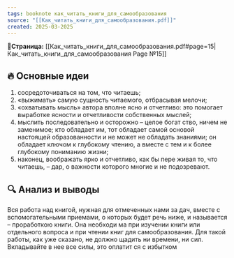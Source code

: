 ```yaml
---
tags: booknote как_читать_книги_для_самообразования
source: "[[Как_читать_книги_для_самообразования.pdf]]"
created: 2025-03-2025
---
```

**📝Страница:** [[Как_читать_книги_для_самообразования.pdf#page=15|Как_читать_книги_для_самообразования Page №15]]  

## 🔥 Основные идеи 
1) сосредоточиваться на том, что читаешь; 
2) «выжимать» самую сущность читаемого, отбрасывая мелочи;
3) «охватывать мысль» автора вполне ясно и отчетливо: это помогает выработке ясности и отчетливости собственных мыслей; 
4) мыслить последовательно и осторожно – целое богат ство, ничем не заменимое; кто обладает им, тот обладает самой основой настоящей образованности и не может не обладать знаниями; он обладает ключом к глубокому чтению, а вместе с тем и к более глубокому пониманию жизни; 
5) наконец, воображать ярко и отчетливо, как бы пере живая то, что читаешь, – дар, о важности которого многие и не подозревают.
## 🔍 Анализ и выводы  

Вся работа над книгой, нужная для отмеченных нами за дач, вместе с вспомогательными приемами, о которых будет речь ниже, и называется – проработкою книги. Она необходи ма при изучении книги или отдельного вопроса и при чтении книг для самообразования. Для такой работы, как уже сказано, не должно щадить ни времени, ни сил. Вкладывайте в нее все силы, это оплатит ся с избытком



